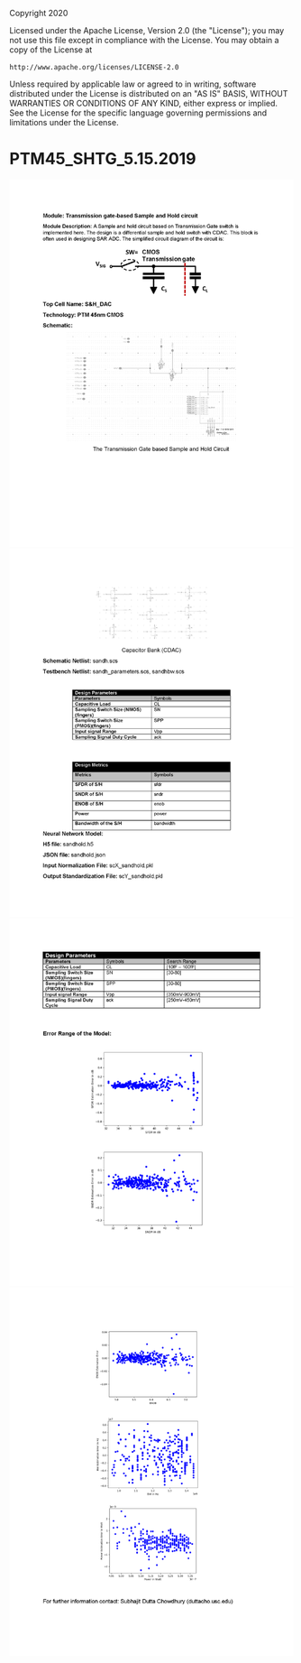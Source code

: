 Copyright 2020

Licensed under the Apache License, Version 2.0 (the "License");
you may not use this file except in compliance with the License.
You may obtain a copy of the License at

    http://www.apache.org/licenses/LICENSE-2.0

Unless required by applicable law or agreed to in writing, software
distributed under the License is distributed on an "AS IS" BASIS,
WITHOUT WARRANTIES OR CONDITIONS OF ANY KIND, either express or implied.
See the License for the specific language governing permissions and
limitations under the License.

# PTM45_SHTG_5.15.2019

<img src="Documents/images/sandhold_Page_1.png">
<img src="Documents/images/sandhold_Page_2.png">
<img src="Documents/images/sandhold_Page_3.png">
<img src="Documents/images/sandhold_Page_4.png">
